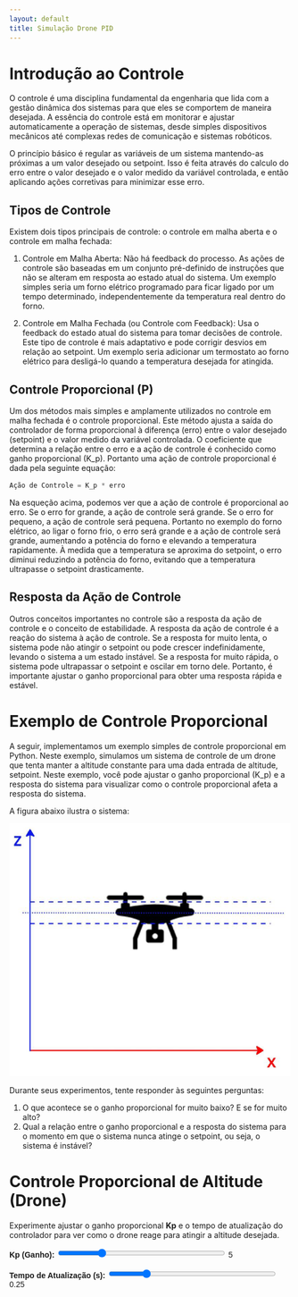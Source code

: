 ```yaml
---
layout: default
title: Simulação Drone PID
---
```


# Introdução ao Controle
O controle é uma disciplina fundamental da engenharia que lida com a gestão dinâmica dos sistemas para que eles se comportem de maneira desejada. A essência do controle está em monitorar e ajustar automaticamente a operação de sistemas, desde simples dispositivos mecânicos até complexas redes de comunicação e sistemas robóticos.

O princípio básico é regular as variáveis de um sistema mantendo-as próximas a um valor desejado ou setpoint. Isso é feita através do calculo do erro entre o valor desejado e o valor medido da variável controlada, e então aplicando ações corretivas para minimizar esse erro.

## Tipos de Controle
Existem dois tipos principais de controle: o controle em malha aberta e o controle em malha fechada:

1. Controle em Malha Aberta: Não há feedback do processo. As ações de controle são baseadas em um conjunto pré-definido de instruções que não se alteram em resposta ao estado atual do sistema. Um exemplo simples seria um forno elétrico programado para ficar ligado por um tempo determinado, independentemente da temperatura real dentro do forno.

2. Controle em Malha Fechada (ou Controle com Feedback): Usa o feedback do estado atual do sistema para tomar decisões de controle. Este tipo de controle é mais adaptativo e pode corrigir desvios em relação ao setpoint. Um exemplo seria adicionar um termostato ao forno elétrico para desligá-lo quando a temperatura desejada for atingida.

## Controle Proporcional (P)
Um dos métodos mais simples e amplamente utilizados no controle em malha fechada é o controle proporcional. Este método ajusta a saída do controlador de forma proporcional à diferença (erro) entre o valor desejado (setpoint) e o valor medido da variável controlada. O coeficiente que determina a relação entre o erro e a ação de controle é conhecido como ganho proporcional (K_p). Portanto uma ação de controle proporcional é dada pela seguinte equação:

```python
Ação de Controle = K_p * erro
```

Na esqueção acima, podemos ver que a ação de controle é proporcional ao erro. Se o erro for grande, a ação de controle será grande. Se o erro for pequeno, a ação de controle será pequena. Portanto no exemplo do forno elétrico, ao ligar o forno frio, o erro será grande e a ação de controle será grande, aumentando a potência do forno e elevando a temperatura rapidamente. À medida que a temperatura se aproxima do setpoint, o erro diminui reduzindo a potência do forno, evitando que a temperatura ultrapasse o setpoint drasticamente.

## Resposta da Ação de Controle
Outros conceitos importantes no controle são a resposta da ação de controle e o conceito de estabilidade. A resposta da ação de controle é a reação do sistema à ação de controle. Se a resposta for muito lenta, o sistema pode não atingir o setpoint ou pode crescer indefinidamente, levando o sistema a um estado instável. Se a resposta for muito rápida, o sistema pode ultrapassar o setpoint e oscilar em torno dele. Portanto, é importante ajustar o ganho proporcional para obter uma resposta rápida e estável.

# Exemplo de Controle Proporcional
A seguir, implementamos um exemplo simples de controle proporcional em Python. Neste exemplo, simulamos um sistema de controle de um drone que tenta manter a altitude constante para uma dada entrada de altitude, setpoint. Neste exemplo, você pode ajustar o ganho proporcional (K_p) e a resposta do sistema para visualizar como o controle proporcional afeta a resposta do sistema.

A figura abaixo ilustra o sistema:

![Drone](figs/drone.png)

Durante seus experimentos, tente responder às seguintes perguntas:

1. O que acontece se o ganho proporcional for muito baixo? E se for muito alto?
2. Qual a relação entre o ganho proporcional e a resposta do sistema para o momento em que o sistema nunca atinge o setpoint, ou seja, o sistema é instável?

# Controle Proporcional de Altitude (Drone)

Experimente ajustar o ganho proporcional **Kp** e o tempo de atualização do controlador para ver como o drone reage para atingir a altitude desejada.

<script src="https://cdn.plot.ly/plotly-latest.min.js"></script>

<div style="margin-top:1em; font-family:sans-serif; max-width:700px">
  <label for="kp"><b>Kp (Ganho):</b></label>
  <input type="range" id="kp" min="0" max="20" value="5" step="0.1" style="width:300px"
         oninput="document.getElementById('kp_val').textContent=this.value; updatePlot()">
  <span id="kp_val">5</span>
  <br><br>
  <label for="dt"><b>Tempo de Atualização (s):</b></label>
  <input type="range" id="dt" min="0.05" max="1.0" value="0.25" step="0.05" style="width:300px"
         oninput="document.getElementById('dt_val').textContent=this.value; updatePlot()">
  <span id="dt_val">0.25</span>
</div>

<div id="grafico" style="width:100%; max-width:700px; height:400px;"></div>

<script>
function simular(Kp, dt) {
  const setpoint = 10.0;
  const altitudeInicial = 0.0;
  const tempos = [];
  const altitudes = [];
  let altitude = altitudeInicial;
  for (let t = 0; t <= 10; t += dt) {
    tempos.push(t.toFixed(2));
    const erro = setpoint - altitude;
    const W = Kp * erro;
    altitude = altitude + W * dt;
    altitudes.push(altitude);
  }
  return {tempos, altitudes, setpoint};
}

function updatePlot() {
  const Kp = parseFloat(document.getElementById("kp").value);
  const dt = parseFloat(document.getElementById("dt").value);
  const {tempos, altitudes, setpoint} = simular(Kp, dt);

  const trace1 = {
    x: tempos, y: altitudes,
    mode: "lines", name: "Altitude do Drone",
    line: {color: "#0074D9", width: 3}
  };
  const trace2 = {
    x: tempos, y: Array(tempos.length).fill(setpoint),
    mode: "lines", name: "Altitude Alvo",
    line: {color: "red", dash: "dash"}
  };
  const layout = {
    title: `Simulação de Controle Proporcional (Kp=${Kp.toFixed(1)}, Δt=${dt.toFixed(2)}s)`,
    xaxis: {title: "Tempo (s)"},
    yaxis: {title: "Altitude (m)"},
    legend: {orientation: "h", y: -0.2},
    margin: {t:60, r:10, l:50, b:60}
  };
  Plotly.newPlot("grafico", [trace1, trace2], layout, {responsive:true});
}

updatePlot();
</script>
